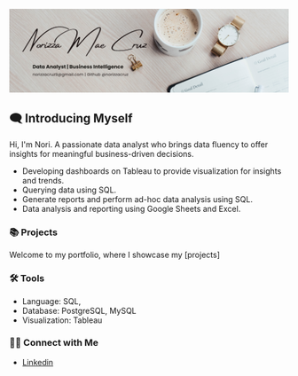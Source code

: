 ![image alt](https://github.com/norizzacruz/norizzacruz/blob/main/Cover%20Img.png?raw=true)

## 🗨️ Introducing Myself
Hi, I'm Nori. A passionate data analyst who brings data fluency to offer insights  for meaningful business-driven decisions.

- Developing dashboards on Tableau to provide visualization for insights and trends.
- Querying data using SQL.
- Generate reports and perform ad-hoc data analysis using SQL.
- Data analysis and reporting using Google Sheets and Excel.

### 📚 Projects

Welcome to my portfolio, where I showcase my [projects] 

### 🛠️ Tools

- Language: SQL,
- Database: PostgreSQL, MySQL
- Visualization: Tableau

### 👋🏻 Connect with Me

- [Linkedin](https://www.linkedin.com/in/norizza-mae-cruz/)

